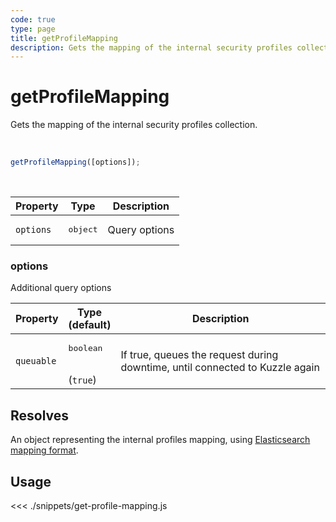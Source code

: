 ```yaml
---
code: true
type: page
title: getProfileMapping
description: Gets the mapping of the internal security profiles collection
---
```


# getProfileMapping

Gets the mapping of the internal security profiles collection.

<br />

```js
getProfileMapping([options]);
```

<br />

| Property | Type | Description |
| --- | --- | --- |
| `options` | <pre>object</pre> | Query options |

### options

Additional query options

| Property | Type<br />(default) | Description |
| --- | --- | --- |
| `queuable` | <pre>boolean</pre><br />(`true`) | If true, queues the request during downtime, until connected to Kuzzle again |

## Resolves

An object representing the internal profiles mapping, using [Elasticsearch mapping format](https://www.elastic.co/guide/en/elasticsearch/reference/5.6/mapping.html).

## Usage

<<< ./snippets/get-profile-mapping.js
